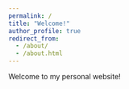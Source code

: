 ```yaml
---
permalink: /
title: "Welcome!"
author_profile: true
redirect_from: 
  - /about/
  - /about.html
---
```


Welcome to my personal website!
